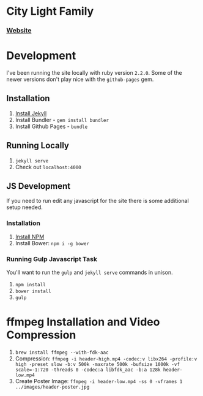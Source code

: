 # City Light Family
### [Website](http://citylightomaha.github.io/)

# Development
I've been running the site locally with ruby version `2.2.0`. Some of the newer versions don't play nice with the `github-pages` gem.

## Installation
1. [Install Jekyll](http://jekyllrb.com/docs/installation/)
2. Install Bundler - `gem install bundler`
3. Install Github Pages - `bundle`

## Running Locally
1. `jekyll serve`
2. Check out `localhost:4000`

## JS Development
If you need to run edit any javascript for the site there is some additional setup needed.

### Installation
1. [Install NPM](https://nodejs.org/en/download/)
2. Install Bower: `npm i -g bower`

### Running Gulp Javascript Task
You'll want to run the `gulp` and `jekyll serve` commands in unison.
1. `npm install`
2. `bower install`
3. `gulp`

# ffmpeg Installation and Video Compression
1. `brew install ffmpeg --with-fdk-aac`
2. Compression: `ffmpeg -i header-high.mp4 -codec:v libx264 -profile:v high -preset slow -b:v 500k -maxrate 500k -bufsize 1000k -vf scale=-1:720 -threads 0 -codec:a libfdk_aac -b:a 128k header-low.mp4`
3. Create Poster Image: `ffmpeg -i header-low.mp4 -ss 0 -vframes 1 ../images/header-poster.jpg`
